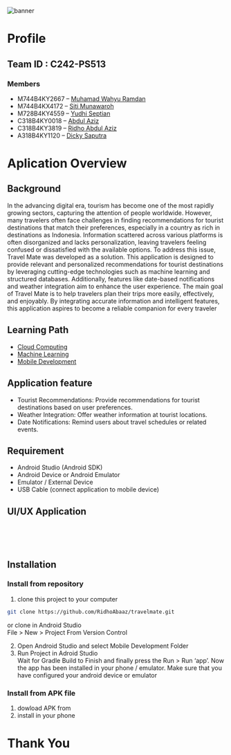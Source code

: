 ![banner](Mockup/banner.png)
# Profile
## Team ID : C242-PS513
### Members
- M744B4KY2667 – [Muhamad Wahyu Ramdan](https://www.linkedin.com/in/wahyuramdan04)
- M744B4KX4172 – [Siti Munawaroh](http://www.linkedin.com/in/sitimunawaroh86)
- M728B4KY4559 – [Yudhi Septian](https://www.linkedin.com/in/yudhi-septian-9608501b6)
- C318B4KY0018 – [Abdul Aziz](https://www.linkedin.com/in/abdul-aziz-5ab0a920a/)
- C318B4KY3819 – [Ridho Abdul Aziz](https://www.linkedin.com/in/ridho-abdul-aziz-509b43303/)
- A318B4KY1120 – [Dicky Saputra](https://www.linkedin.com/in/dickysaputraa/)

# Aplication Overview
## Background 
In the advancing digital era, tourism has become one of the most rapidly growing sectors, capturing the attention of people worldwide. However, many travelers often face challenges in finding recommendations for tourist destinations that match their preferences, especially in a country as rich in destinations as Indonesia. Information scattered across various platforms is often disorganized and lacks personalization, leaving travelers feeling confused or dissatisfied with the available options.
To address this issue, Travel Mate was developed as a solution. This application is designed to provide relevant and personalized recommendations for tourist destinations by leveraging cutting-edge technologies such as machine learning and structured databases. Additionally, features like date-based notifications and weather integration aim to enhance the user experience.
The main goal of Travel Mate is to help travelers plan their trips more easily, effectively, and enjoyably. By integrating accurate information and intelligent features, this application aspires to become a reliable companion for every traveler

## Learning Path
- [Cloud Computing](https://github.com/RidhoAbaaz/travelmate/tree/0df8a23009b9f73a3f8001bcb1cb023b6addeaac/Cloud%20Computing)
- [Machine Learning](https://github.com/RidhoAbaaz/travelmate/tree/0df8a23009b9f73a3f8001bcb1cb023b6addeaac/Machine%20Learning)
- [Mobile Development]()
  
## Application feature
- Tourist Recommendations: Provide recommendations for tourist destinations based on user preferences.
- Weather Integration: Offer weather information at tourist locations.
- Date Notifications: Remind users about travel schedules or related events.
  
## Requirement
- Android Studio (Android SDK)
- Android Device or Android Emulator
- Emulator / External Device
- USB Cable (connect application to mobile device)

## UI/UX Application
<div>
    <img src="Mockup/splash.png" alt="">
    <img src="Mockup/login.png" alt="">
    <img src="Mockup/signup.png" alt="">
</div>
<div>
    <img src="Mockup/home.png" alt="">
    <img src="Mockup/search.png" alt="">
    <img src="Mockup/progress.png" alt="">
</div>
<div>
    <img src="Mockup/detail.png" alt="">
    <img src="Mockup/history.png" alt="">
    <img src="Mockup/profile.png" alt="">
</div>

## Installation
### Install from repository
1. clone this project to your computer
  ```bash
  git clone https://github.com/RidhoAbaaz/travelmate.git
 ```

or clone in Android Studio  
File > New > Project From Version Control

2. Open Android Studio and select Mobile Development Folder
3. Run Project in Adroid Studio  
   Wait for Gradle Build to Finish and finally press the Run > Run ‘app’. Now the app has been installed in your phone / emulator. Make sure that you have configured your android device or emulator

### Install from APK file
1. dowload APK from 
2. install in your phone

# Thank You

